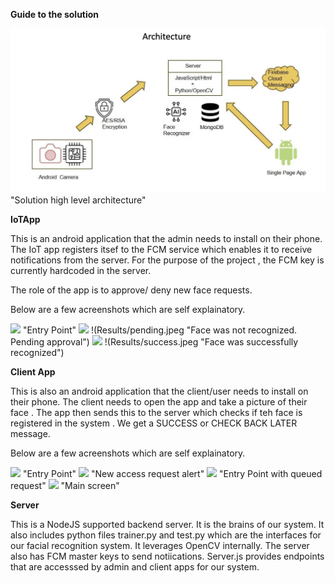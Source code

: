 **Guide to the solution**

<img src="./Results/arch.png" >
 "Solution high level architecture"



**IoTApp**

This is an android application that the admin needs to install on their phone. The IoT app registers itsef to the FCM service which enables it to receive notifications from the server. For the purpose of the project , the FCM key is currently hardcoded in the server.

 The role of the app is to approve/ deny new face requests.

Below are a few acreenshots which are self explainatory.

<img src=".Results/entry.jpeg" > 
"Entry Point"

<img src=".Results/entry.jpeg" > 
!(Results/pending.jpeg "Face was not recognized. Pending approval")

<img src=".Results/entry.jpeg" > 
!(Results/success.jpeg "Face was successfully recognized")


**Client App**


This is also an android application that the client/user needs to install on their phone. The client needs to open the app and take a picture of their face . The app then sends this to the server which checks if teh face is registered in the system . We get a SUCCESS or CHECK BACK LATER message.

Below are a few acreenshots which are self explainatory.

<img src=".Results/adminidlestate.png" > 
 "Entry Point"

<img src=".Results/adminnotif.png" > 
"New access request alert"

<img src=".Results/newrequest.png" > 
"Entry Point with queued request"

<img src=".Results/mainscreen.png" > 
"Main screen"


**Server**


This is a NodeJS supported backend server. It is the brains of our system. It also includes python files trainer.py and test.py which are the interfaces for our facial recognition system. It leverages OpenCV internally. The server also has FCM master keys to send notiications. 
Server.js provides endpoints that are accesssed by admin and client apps for our system.